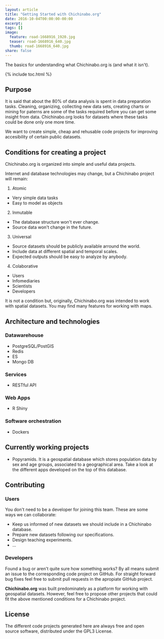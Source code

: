```yaml
---
layout: article
title: "Getting Started with Chichinabo.org"
date: 2016-10-04T00:00:00-00:00
excerpt:
tags: []
image:
  feature: road-1668916_1920.jpg
  teaser: road-1668916_640.jpg
  thumb: road-1668916_640.jpg
share: false
---
```


The basics for understanding what Chichinabo.org is (and what it isn't).

{% include toc.html %}

## Purpose

It is said that about the 80% of data analysis is spent in data preparation tasks. Cleaning, organizing, collecting new data sets, creating charts or mining for paterns are some of the tasks required before you can get some insight from data. Chichinabo.org looks for datasets where these tasks could be done only one more time.

We want to create simple, cheap and rehusable code projects for improving accesibility of certain public datasets.


## Conditions for creating a project

Chichinabo.org is organized into simple and useful data projects. 

Internet and database technologies may change, but a Chichinabo project will remain:

1. Atomic
  * Very simple data tasks
  * Easy to model as objects
2. Inmutable
  * The database structure won't ever change.
  * Source data won't change in the future.
3. Universal
  * Source datasets should be publicly available arround the world.
  * Include data at different spatial and temporal scales.
  * Expected outputs should be easy to analyze by anybody.
4. Colaborative
  * Users
  * Infomediaries
  * Scientists
  * Developers

It is not a condition but, originally, Chichinabo.org was intended to work with spatial datasets. You may find many features for working with maps.



## Architecture and technologies

### Datawarehouse

- PostgreSQL/PostGIS
- Redis
- ES
- Mongo DB

### Services

- RESTful API

### Web Apps

- R Shiny

### Software orchestration

- Dockers


## Currently working projects

- Popyramids. It is a geospatial database which stores population data by sex and age groups, associated to a geographical area. Take a look at the different apps developed on the top of this database.


## Contributing


### Users

You don't need to be a developer for joining this team. These are some ways we can collaborate:

- Keep us informed of new datasets we should include in a Chichinabo database.
- Prepare new datasets following our specifications.
- Design teaching experiments.
- ...


### Developers

Found a bug or aren't quite sure how something works? By all means submit an issue to the corresponding code project on GitHub. For straight forward bug fixes feel free to submit pull requests in the apropiate GitHub project. 


**Chichinabo.org** was built predominately as a platform for working with geospatial datasets. However, feel free to propose other projects that could fit the above mentioned conditions for a Chichinabo project.




## License

The different code projects generated here are always free and open source software, distributed under the GPL3 License.
